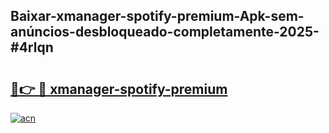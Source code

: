 ## Baixar-xmanager-spotify-premium-Apk-sem-anúncios-desbloqueado-completamente-2025-#4rlqn

# <h2><a href="https://ainizakaria.my?title=xmanager-spotify-premium&ref=20M">🔗👉 🔴 xmanager-spotify-premium</a></h2>

[![acn](https://github.com/user-attachments/assets/0f9c940e-d8b0-45ae-aac7-cd30a18b3e1c)](https://ainizakaria.my?title=xmanager-spotify-premium&ref=20M)

